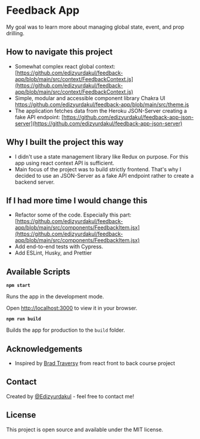 # Feedback App

My goal was to learn more about managing global state, event, and prop drilling.

## How to navigate this project

- Somewhat complex react global context: [https://github.com/edizyurdakul/feedback-app/blob/main/src/context/FeedbackContext.js](https://github.com/edizyurdakul/feedback-app/blob/main/src/context/FeedbackContext.js)
- Simple, modular and accessible component library Chakra UI https://github.com/edizyurdakul/feedback-app/blob/main/src/theme.js
- The application fetches data from the Heroku JSON-Server creating a fake API endpoint: [https://github.com/edizyurdakul/feedback-app-json-server](https://github.com/edizyurdakul/feedback-app-json-server)

## Why I built the project this way

- I didn't use a state management library like Redux on purpose. For this app using react context API is sufficient.
- Main focus of the project was to build strictly frontend. That's why I decided to use an JSON-Server as a fake API endpoint rather to create a backend server.

## If I had more time I would change this

- Refactor some of the code. Especially this part: [https://github.com/edizyurdakul/feedback-app/blob/main/src/components/FeedbackItem.jsx](https://github.com/edizyurdakul/feedback-app/blob/main/src/components/FeedbackItem.jsx)
- Add end-to-end tests with Cypress.
- Add ESLint, Husky, and Prettier

## Available Scripts

**`npm start`**

Runs the app in the development mode.

Open [http://localhost:3000](http://localhost:3000/) to view it in your browser.

**`npm run build`**

Builds the app for production to the `build` folder.

## Acknowledgements

- Inspired by [Brad Traversy](https://www.traversymedia.com/) from react front to back course project

## Contact

Created by [@Edizyurdakul](https://edizyurdakul.com/) - feel free to contact me!

## License

This project is open source and available under the MIT license.
